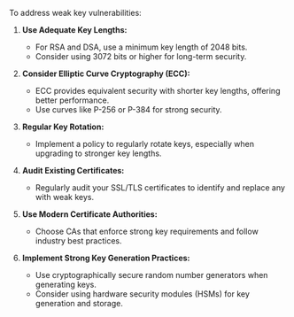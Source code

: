 To address weak key vulnerabilities:

1. **Use Adequate Key Lengths:**
   - For RSA and DSA, use a minimum key length of 2048 bits.
   - Consider using 3072 bits or higher for long-term security.

2. **Consider Elliptic Curve Cryptography (ECC):**
   - ECC provides equivalent security with shorter key lengths, offering better performance.
   - Use curves like P-256 or P-384 for strong security.

3. **Regular Key Rotation:**
   - Implement a policy to regularly rotate keys, especially when upgrading to stronger key lengths.

4. **Audit Existing Certificates:**
   - Regularly audit your SSL/TLS certificates to identify and replace any with weak keys.

5. **Use Modern Certificate Authorities:**
   - Choose CAs that enforce strong key requirements and follow industry best practices.

6. **Implement Strong Key Generation Practices:**
   - Use cryptographically secure random number generators when generating keys.
   - Consider using hardware security modules (HSMs) for key generation and storage.
